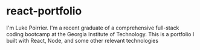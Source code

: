 # react-portfolio
I'm Luke Poirrier. I'm a recent graduate of a comprehensive full-stack coding bootcamp at the Georgia Institute of Technology. This is a portfolio I built with React, Node, and some other relevant technologies
